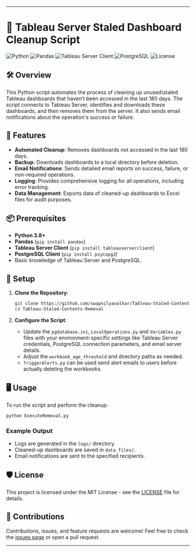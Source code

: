 ---

# 🧹 Tableau Server Staled Dashboard Cleanup Script

![Python](https://img.shields.io/badge/Python-3.8%2B-blue.svg)
![Pandas](https://img.shields.io/badge/Pandas-1.3%2B-green.svg)
![Tableau Server Client](https://img.shields.io/badge/Tableau%20Server%20Client-0.15%2B-orange.svg)
![PostgreSQL](https://img.shields.io/badge/PostgreSQL-12%2B-blue.svg)
![License](https://img.shields.io/badge/License-MIT-lightgrey.svg)

## 🛠️ Overview

This Python script automates the process of cleaning up unused\staled Tableau dashboards that haven’t been accessed in the last 180 days. The script connects to Tableau Server, identifies and downloads these dashboards, and then removes them from the server. It also sends email notifications about the operation's success or failure.

## 🚀 Features

- **Automated Cleanup**: Removes dashboards not accessed in the last 180 days.
- **Backup**: Downloads dashboards to a local directory before deletion.
- **Email Notifications**: Sends detailed email reports on success, failure, or non-required operations.
- **Logging**: Provides comprehensive logging for all operations, including error tracking.
- **Data Management**: Exports data of cleaned-up dashboards to Excel files for audit purposes.

## 📦 Prerequisites

- **Python 3.8+**
- **Pandas** (`pip install pandas`)
- **Tableau Server Client** (`pip install tableauserverclient`)
- **PostgreSQL Client** (`pip install psycopg2`)
- Basic knowledge of Tableau Server and PostgreSQL.

## 📝 Setup

1. **Clone the Repository**:
   ```bash
   git clone https://github.com/swapnilyavalkar/Tableau-Staled-Contents-Removal.git
   cd Tableau-Staled-Contents-Removal
   ```

2. **Configure the Script**:
   - Update the `pgdatabase.ini`, `LocalOperations.py` and `Variables.py` files with your environment-specific settings like Tableau Server credentials, PostgreSQL connection parameters, and email server details.
   - Adjust the `workbook_age_threshold` and directory paths as needed.
   - `TriggerAlerts.py` can be used send alert emails to users before actually deleting the workbooks.

## 🖥️ Usage

To run the script and perform the cleanup:

```bash
python ExecuteRemoval.py
```

### Example Output

- Logs are generated in the `logs/` directory.
- Cleaned-up dashboards are saved in `data_files/`.
- Email notifications are sent to the specified recipients.

## 🛡️ License

This project is licensed under the MIT License - see the [LICENSE](LICENSE) file for details.

## 🤝 Contributions

Contributions, issues, and feature requests are welcome! Feel free to check the [issues page](https://github.com/swapnilyavalkar/Tableau-Staled-Contents-Removal/issues) or open a pull request.

---